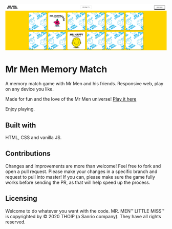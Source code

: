 ![Banner of the project](./images/banner.png)

# Mr Men Memory Match

A memory match game with Mr Men and his friends. Responsive web, play on any device you like.

Made for fun and the love of the Mr Men universe! [Play it here](https://evilpaper.com/mrmenmemory/)

Enjoy playing.

## Built with
HTML, CSS and vanilla JS.

## Contributions
Changes and improvements are more than welcome! Feel free to fork and open a pull request. Please make your changes in a specific branch and request to pull into master! If you can, please make sure the game fully works before sending the PR, as that will help speed up the process.

## Licensing
Welcome to do whatever you want with the code. MR. MEN™ LITTLE MISS™ is copyrighted by © 2020 THOIP (a Sanrio company). They have all rights reserved.

